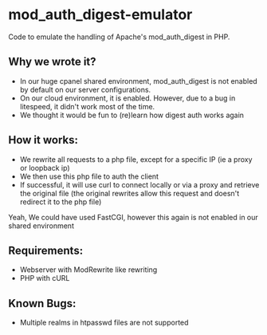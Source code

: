 mod_auth_digest-emulator
========================

Code to emulate the handling of Apache's mod_auth_digest in PHP.

## Why we wrote it?
* In our huge cpanel shared environment, mod_auth_digest is not enabled by default on our server configurations.
* On our cloud environment, it is enabled. However, due to a bug in litespeed, it didn't work most of the time.
* We thought it would be fun to (re)learn how digest auth works again

## How it works:
* We rewrite all requests to a php file, except for a specific IP (ie a proxy or loopback ip)
* We then use this php file to auth the client
* If successful, it will use curl to connect locally or via a proxy and retrieve the original file (the original rewrites allow this request and doesn't redirect it to the php file)


Yeah, We could have used FastCGI, however this again is not enabled in our shared environment

## Requirements:
* Webserver with ModRewrite like rewriting
* PHP with cURL

## Known Bugs:
* Multiple realms in htpasswd files are not supported